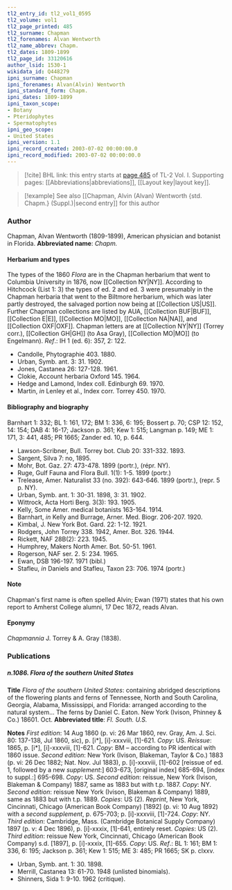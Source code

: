 ```yaml
---
tl2_entry_id: tl2_vol1_0595
tl2_volume: vol1
tl2_page_printed: 485
tl2_surname: Chapman
tl2_forenames: Alvan Wentworth
tl2_name_abbrev: Chapm.
tl2_dates: 1809-1899
tl2_page_id: 33120616
author_lsid: 1530-1
wikidata_id: Q448279
ipni_surname: Chapman
ipni_forenames: Alvan(Alvin) Wentworth
ipni_standard_form: Chapm.
ipni_dates: 1809-1899
ipni_taxon_scope: 
- Botany
- Pteridophytes
- Spermatophytes
ipni_geo_scope: 
- United States
ipni_version: 1.1
ipni_record_created: 2003-07-02 00:00:00.0
ipni_record_modified: 2003-07-02 00:00:00.0
---
```



> [!cite] BHL link: this entry starts at [page 485](https://www.biodiversitylibrary.org/page/33120616) of TL-2 Vol. I.
> Supporting pages: [[Abbreviations|abbreviations]], [[Layout key|layout key]].

> [!example] See also [[Chapman, Alvin (Alvan) Wentworth {std. Chapm.} (Suppl.)|second entry]] for this author

### Author

Chapman, Alvan Wentworth (1809-1899), American physician and botanist in Florida. 
**Abbreviated name**: *Chapm.*

#### Herbarium and types

The types of the 1860 *Flora* are in the Chapman herbarium that went to Columbia University in 1876, now [[Collection NY|NY]]. According to Hitchcock (List 1: 3) the types of ed. 2 and ed. 3 were presumably in the Chapman herbaria that went to the Biltmore herbarium, which was later partly destroyed, the salvaged portion now being at [[Collection US|US]]. Further Chapman collections are listed by AUA, [[Collection BUF|BUF]], [[Collection E|E]], [[Collection MO|MO]], [[Collection NA|NA]], and [[Collection OXF|OXF]]. Chapman letters are at [[Collection NY|NY]] (Torrey corr.), [[Collection GH|GH]] (to Asa Gray), [[Collection MO|MO]] (to Engelmann).
*Ref*.: IH 1 (ed. 6): 357, 2: 122.
- Candolle, Phytographie 403. 1880.
- Urban, Symb. ant. 3: 31. 1902.
- Jones, Castanea 26: 127-128. 1961.
- Clokie, Account herbaria Oxford 145. 1964.
- Hedge and Lamond, Index coll. Edinburgh 69. 1970.
- Martin, *in* Lenley et al., Index corr. Torrey 450. 1970.

#### Bibliography and biography

Barnhart 1: 332; BL 1: 161, 172; BM 1: 336, 6: 195; Bossert p. 70; CSP 12: 152, 14: 154; DAB 4: 16-17; Jackson p. 361; Kew 1: 515; Langman p. 149; ME 1: 171, 3: 441, 485; PR 1665; Zander ed. 10, p. 644.
- Lawson-Scribner, Bull. Torrey bot. Club 20: 331-332. 1893.
- Sargent, Silva 7: no, 1895.
- Mohr, Bot. Gaz. 27: 473-478. 1899 (portr.), (répr. NY).
- Ruge, Gulf Fauna and Flora Bull. 1(1): 1-5. 1899 (portr.)
- Trelease, Amer. Naturalist 33 (no. 392): 643-646. 1899 (portr.), (repr. 5 p. NY).
- Urban, Symb. ant. 1: 30-31. 1898, 3: 31. 1902.
- Wittrock, Acta Horti Berg. 3(3): 193. 1905.
- Kelly, Some Amer. medical botanists 163-164. 1914.
- Barnhart, *in* Kelly and Burrage, Arner. Med. Biogr. 206-207. 1920.
- Kimbal, J. New York Bot. Gard. 22: 1-12. 1921.
- Rodgers, John Torrey 338. 1942, Amer. Bot. 326. 1944.
- Rickett, NAF 28B(2): 223. 1945.
- Humphrey, Makers North Amer. Bot. 50-51. 1961.
- Rogerson, NAF ser. 2. 5: 234. 1965.
- Ewan, DSB 196-197. 1971 (bibl.)
- Stafleu, *in* Daniels and Stafleu, Taxon 23: 706. 1974 (portr.)

#### Note

Chapman's first name is often spelled Alvin; Ewan (1971) states that his own report to Amherst College alumni, 17 Dec 1872, reads Alvan.

#### Eponymy

*Chapmannia* J. Torrey & A. Gray (1838).

### Publications

##### n.1086. Flora of the southern United States

**Title**
*Flora of the southern United States*: containing abridged descriptions of the flowering plants and ferns of Tennessee, North and South Carolina, Georgia, Alabama, Mississippi, and Florida: arranged according to the natural system... The ferns by Daniel C. Eaton. New York (Ivison, Phinney & Co.) 18601. Oct.
**Abbreviated title**: *Fl. South. U.S.*

**Notes**
*First edition*: 14 Aug 1860 (p. vi: 26 Mar 1860, rev. Gray, Am. J. Sci. 80: 137-138, Jul 1860, sic), p. \[i\*\], \[i\]-xxxviii, \[1\]-621. *Copy*: US.
*Reissue*: 1865, p. \[i\*\], \[i\]-xxxviii, \[1\]-621. *Copy*: BM – according to PR identical with 1860 issue.
*Second edition*: New York (Ivison, Blakeman, Taylor & Co.) 1883 (p. vi: 26 Dec 1882; Nat. Nov. Jul 1883), p. \[i\]-xxxviii, \[1\]-602 \[reissue of ed. 1, followed by a new *supplement*:\] 603-673, \[original index\] 685-694, \[index to suppl.:\] 695-698. *Copy*: US.
*Second edition*: reissue, New York (Ivison, Blakeman & Company) 1887, same as 1883 but with t.p. 1887. *Copy*: NY.
*Second edition*: reissue New York (Ivison, Blakeman & Company) 1889, same as 1883 but with t.p. 1889. *Copies*: US (2).
*Reprint*, New York, Cincinnati, Chicago (American Book Company) \[1892\] (p. vi: 10 Aug 1892) with a *second supplement*, p. 675-703; p. \[i\]-xxxviii, \[1\]-724. *Copy*: NY.
*Third edition*: Cambridge, Mass. (Cambridge Botanical Supply Company) 1897 (p. v: 4 Dec 1896), p. \[i\]-xxxix, \[1\]-641, entirely reset. *Copies*: US (2).
*Third edition*: reissue New York, Cincinnati, Chicago (American Book Company) s.d. \[1897\], p. \[i\]-xxxix, \[1\]-655. *Copy*: US.
*Ref*.: BL 1: 161; BM 1: 336, 6: 195; Jackson p. 361; Kew 1: 515; ME 3: 485; PR 1665; SK p. clxxv.
- Urban, Symb. ant. 1: 30. 1898.
- Merrill, Castanea 13: 61-70. 1948 (unlisted binomials).
- Shinners, Sida 1: 9-10. 1962 (critique).

